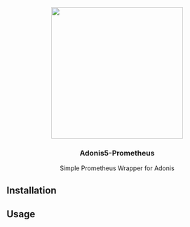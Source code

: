 <div align="center">
  <img src="https://i.imgur.com/QZf8jrj.png" width="300px" />  
  <br/>
  <h3>Adonis5-Prometheus</h3>
  <p>Simple Prometheus Wrapper for Adonis</p>
</div>

## Installation

## Usage

[npm-image]: https://img.shields.io/npm/v/adonis5-prometheus.svg?style=for-the-badge&logo=npm
[npm-url]: https://npmjs.org/package/adonis5-prometheus "npm"

[license-image]: https://img.shields.io/npm/l/adonis5-prometheus?color=blueviolet&style=for-the-badge
[license-url]: LICENSE.md "license"

[typescript-image]: https://img.shields.io/badge/Typescript-294E80.svg?style=for-the-badge&logo=typescript
[typescript-url]:  "typescript"
